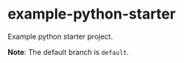 # example-python-starter

Example python starter project.

**Note**: The default branch is `default`.
